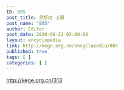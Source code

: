 ```yaml
---
ID: 805
post_title: 灵枢经·上膈
post_name: "805"
author: Editor
post_date: 2020-08-31 03:00:00
layout: encyclopedia
link: http://kege.org.cn/encyclopedia/805
published: true
tags: [ ]
categories: [ ]
---
```

http://kege.org.cn/313